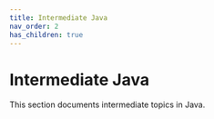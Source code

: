 ```yaml
---
title: Intermediate Java
nav_order: 2
has_children: true
---
```


# Intermediate Java

This section documents intermediate topics in Java.